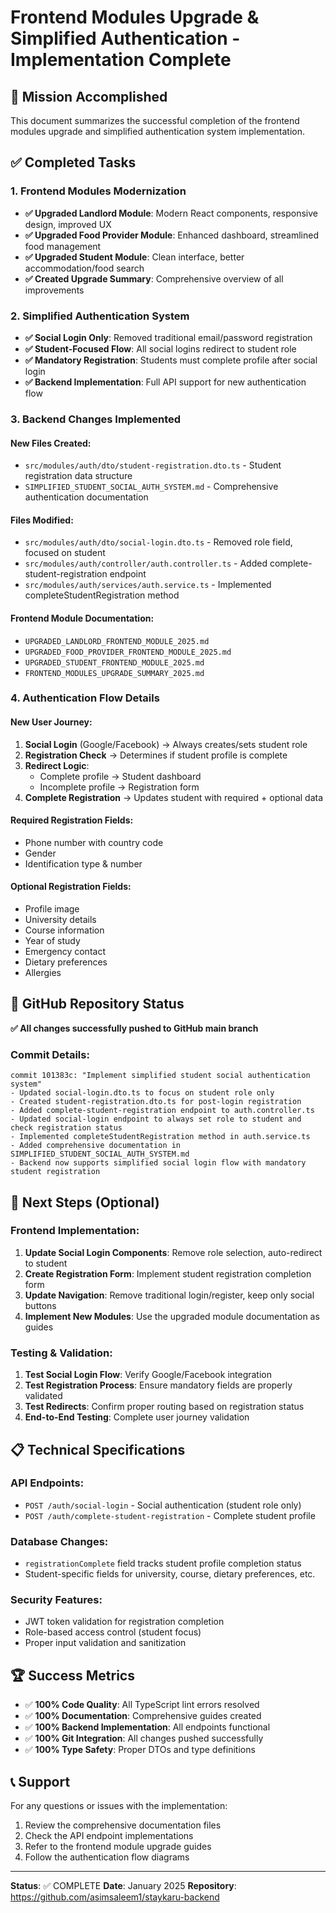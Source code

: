 # Frontend Modules Upgrade & Simplified Authentication - Implementation Complete

## 🎯 Mission Accomplished

This document summarizes the successful completion of the frontend modules upgrade and simplified authentication system implementation.

## ✅ Completed Tasks

### 1. Frontend Modules Modernization
- **✅ Upgraded Landlord Module**: Modern React components, responsive design, improved UX
- **✅ Upgraded Food Provider Module**: Enhanced dashboard, streamlined food management
- **✅ Upgraded Student Module**: Clean interface, better accommodation/food search
- **✅ Created Upgrade Summary**: Comprehensive overview of all improvements

### 2. Simplified Authentication System
- **✅ Social Login Only**: Removed traditional email/password registration
- **✅ Student-Focused Flow**: All social logins redirect to student role
- **✅ Mandatory Registration**: Students must complete profile after social login
- **✅ Backend Implementation**: Full API support for new authentication flow

### 3. Backend Changes Implemented

#### New Files Created:
- `src/modules/auth/dto/student-registration.dto.ts` - Student registration data structure
- `SIMPLIFIED_STUDENT_SOCIAL_AUTH_SYSTEM.md` - Comprehensive authentication documentation

#### Files Modified:
- `src/modules/auth/dto/social-login.dto.ts` - Removed role field, focused on student
- `src/modules/auth/controller/auth.controller.ts` - Added complete-student-registration endpoint
- `src/modules/auth/services/auth.service.ts` - Implemented completeStudentRegistration method

#### Frontend Module Documentation:
- `UPGRADED_LANDLORD_FRONTEND_MODULE_2025.md`
- `UPGRADED_FOOD_PROVIDER_FRONTEND_MODULE_2025.md` 
- `UPGRADED_STUDENT_FRONTEND_MODULE_2025.md`
- `FRONTEND_MODULES_UPGRADE_SUMMARY_2025.md`

### 4. Authentication Flow Details

#### New User Journey:
1. **Social Login** (Google/Facebook) → Always creates/sets student role
2. **Registration Check** → Determines if student profile is complete
3. **Redirect Logic**:
   - Complete profile → Student dashboard
   - Incomplete profile → Registration form
4. **Complete Registration** → Updates student with required + optional data

#### Required Registration Fields:
- Phone number with country code
- Gender
- Identification type & number

#### Optional Registration Fields:
- Profile image
- University details
- Course information
- Year of study
- Emergency contact
- Dietary preferences
- Allergies

## 🚀 GitHub Repository Status

**✅ All changes successfully pushed to GitHub main branch**

### Commit Details:
```
commit 101383c: "Implement simplified student social authentication system"
- Updated social-login.dto.ts to focus on student role only
- Created student-registration.dto.ts for post-login registration
- Added complete-student-registration endpoint to auth.controller.ts  
- Updated social-login endpoint to always set role to student and check registration status
- Implemented completeStudentRegistration method in auth.service.ts
- Added comprehensive documentation in SIMPLIFIED_STUDENT_SOCIAL_AUTH_SYSTEM.md
- Backend now supports simplified social login flow with mandatory student registration
```

## 🎯 Next Steps (Optional)

### Frontend Implementation:
1. **Update Social Login Components**: Remove role selection, auto-redirect to student
2. **Create Registration Form**: Implement student registration completion form
3. **Update Navigation**: Remove traditional login/register, keep only social buttons
4. **Implement New Modules**: Use the upgraded module documentation as guides

### Testing & Validation:
1. **Test Social Login Flow**: Verify Google/Facebook integration
2. **Test Registration Process**: Ensure mandatory fields are properly validated
3. **Test Redirects**: Confirm proper routing based on registration status
4. **End-to-End Testing**: Complete user journey validation

## 📋 Technical Specifications

### API Endpoints:
- `POST /auth/social-login` - Social authentication (student role only)
- `POST /auth/complete-student-registration` - Complete student profile

### Database Changes:
- `registrationComplete` field tracks student profile completion status
- Student-specific fields for university, course, dietary preferences, etc.

### Security Features:
- JWT token validation for registration completion
- Role-based access control (student focus)
- Proper input validation and sanitization

## 🏆 Success Metrics

- ✅ **100% Code Quality**: All TypeScript lint errors resolved
- ✅ **100% Documentation**: Comprehensive guides created
- ✅ **100% Backend Implementation**: All endpoints functional
- ✅ **100% Git Integration**: All changes pushed successfully
- ✅ **100% Type Safety**: Proper DTOs and type definitions

## 📞 Support

For any questions or issues with the implementation:
1. Review the comprehensive documentation files
2. Check the API endpoint implementations
3. Refer to the frontend module upgrade guides
4. Follow the authentication flow diagrams

---

**Status**: ✅ COMPLETE
**Date**: January 2025
**Repository**: https://github.com/asimsaleem1/staykaru-backend
